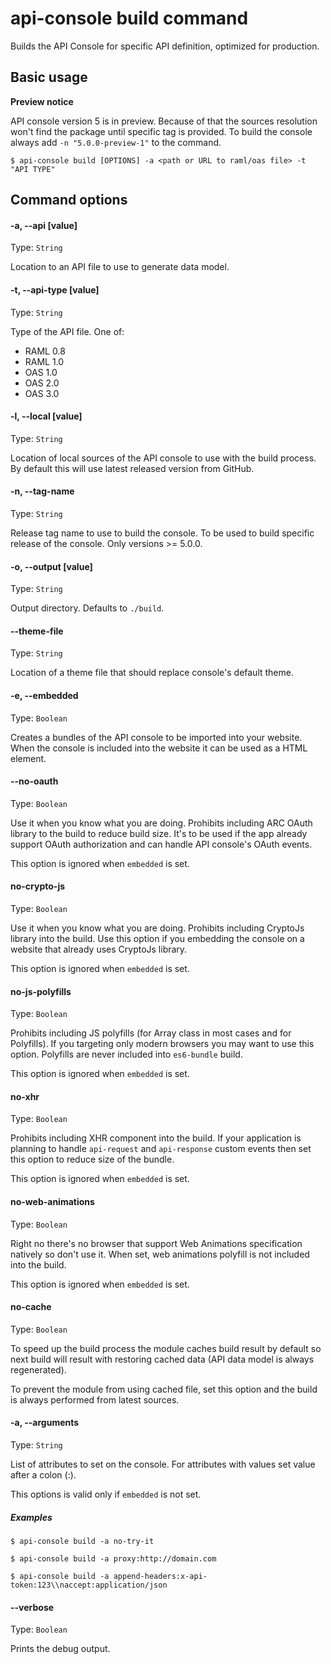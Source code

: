 # api-console build command

Builds the API Console for specific API definition, optimized for production.


## Basic usage

__Preview notice__

API console version 5 is in preview. Because of that the sources resolution won't find
the package until specific tag is provided. To build the console always add `-n "5.0.0-preview-1"` to the command.

```
$ api-console build [OPTIONS] -a <path or URL to raml/oas file> -t "API TYPE"
```

## Command options

#### -a, --api \[value\]

Type: `String`

Location to an API file to use to generate data model.

#### -t, --api-type \[value\]

Type: `String`

Type of the API file. One of:

-   RAML 0.8
-   RAML 1.0
-   OAS 1.0
-   OAS 2.0
-   OAS 3.0

#### -l, --local \[value\]

Type: `String`

Location of local sources of the API console to use with the build process.
By default this will use latest released version from GitHub.

#### -n, --tag-name

Type: `String`

Release tag name to use to build the console. To be used to build specific release of the console. Only versions >= 5.0.0.

#### -o, --output \[value\]

Type: `String`

Output directory. Defaults to `./build`.

#### --theme-file

Type: `String`

Location of a theme file that should replace console's default theme.

#### -e, --embedded

Type: `Boolean`

Creates a bundles of the API console to be imported into your website. When
the console is included into the website it can be used as a HTML element.

#### --no-oauth

Type: `Boolean`

Use it when you know what you are doing. Prohibits including ARC OAuth library
to the build to reduce build size. It's to be used if the app already support
OAuth authorization and can handle API console's OAuth events.

This option is ignored when `embedded` is set.

#### no-crypto-js

Type: `Boolean`

Use it when you know what you are doing. Prohibits including CryptoJs library into
the build. Use this option if you embedding the console on a website that already
uses CryptoJs library.

This option is ignored when `embedded` is set.

#### no-js-polyfills

Type: `Boolean`

Prohibits including JS polyfills (for Array class in most cases and for Polyfills).
If you targeting only modern browsers you may want to use this option.
Polyfills are never included into `es6-bundle` build.

This option is ignored when `embedded` is set.

#### no-xhr

Type: `Boolean`

Prohibits including XHR component into the build. If your application is planning
to handle `api-request` and `api-response` custom events then set this option to
reduce size of the bundle.

This option is ignored when `embedded` is set.

#### no-web-animations

Type: `Boolean`

Right no there's no browser that support Web Animations specification natively
so don't use it.
When set, web animations polyfill is not included into the build.

This option is ignored when `embedded` is set.

#### no-cache

Type: `Boolean`

To speed up the build process the module caches build result by default so next
build will result with restoring cached data (API data model is always regenerated).

To prevent the module from using cached file, set this option and the build is
always performed from latest sources.

#### -a, --arguments

Type: `String`

List of attributes to set on the console. For attributes with values set value after a colon (:).

This options is valid only if `embedded` is not set.

##### Examples

```shell
$ api-console build -a no-try-it
```

```shell
$ api-console build -a proxy:http://domain.com
```

```shell
$ api-console build -a append-headers:x-api-token:123\\naccept:application/json
```

#### --verbose

Type: `Boolean`

Prints the debug output.
